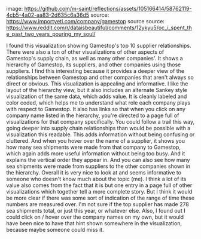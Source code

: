 image: https://github.com/m-saint/reflections/assets/105166414/58762119-4cb5-4a02-aa83-2d635c6a36d5
source: https://www.importyeti.com/company/gamestop
source source: https://www.reddit.com/r/dataisbeautiful/comments/12ykyu5/oc_i_spent_the_past_two_years_pouring_my_soul/

I found this visualization showing Gamestop's top 10 supplier relationships. There were also a ton of other visualizations of other aspects of Gamestop's supply chain, as well as many other companies'.
It shows a hierarchy of Gamestop, its suppliers, and other companies using those suppliers. I find this interesting because it provides a deeper view of the relationships between Gamestop and other companies that aren't always so direct or obvious. 
This visualization is appealing and informative. I like the layout of the hierarchy view, but it also includes an alternate Sankey style visualization of the same data, which adds value.
It is cleanly labeled and color coded, which helps me to understand what role each company plays with respect to Gamestop.
It also has links so that when you click on any company name listed in the hierarchy, you're directed to a page full of visualizations for that company specifically. You could follow a trail this way, going deeper into supply chain relationships than would be possible with a visualization this readable. This adds information without being confusing or cluttered. 
And when you hover over the name of a supplier, it shows you how many sea shipments were made from that company to Gamestop, which again adds more useful information without being too busy. And it explains the vertical order they appear in.
And you can also see how many sea shipments were made from suppliers to the other companies shown in the hierarchy.
Overall it is very nice to look at and seems informative to someone who doesn't know much about the topic (me). I think a lot of its value also comes from the fact that it is but one entry in a page full of other visualizations which together tell a more complete story.
But I think it would be more clear if there was some sort of indication of the range of time these numbers are measured over. I'm not sure if the top supplier has made 278 sea shipments total, or just this year, or whatever else. 
Also, I found out I could click on / hover over the company names on my own, but it would have been nice to have that hint shown somewhere in the visualization, because maybe someone could miss it.
